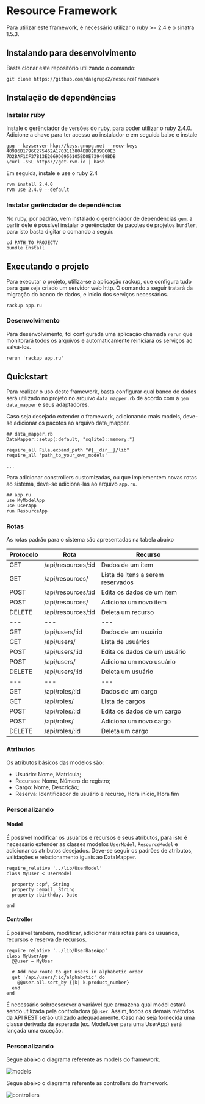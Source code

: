 # Resource Framework

Para utilizar este framework, é necessário utilizar o ruby >= 2.4 e o sinatra 1.5.3.

## Instalando para desenvolvimento

Basta clonar este repositório utilizando o comando:

    git clone https://github.com/dasgrupo2/resourceFramework

## Instalação de dependências

### Instalar ruby

Instale o gerênciador de versões do ruby, para poder utilizar o ruby 2.4.0. Adicione a chave para ter acesso ao instalador e em seguida baixe e instale

    gpg --keyserver hkp://keys.gnupg.net --recv-keys 409B6B1796C275462A1703113804BB82D39DC0E3 7D2BAF1CF37B13E2069D6956105BD0E739499BDB
    \curl -sSL https://get.rvm.io | bash

Em seguida, instale e use o ruby 2.4

    rvm install 2.4.0
    rvm use 2.4.0 --default

### Instalar gerênciador de dependências

No ruby, por padrão, vem instalado o gerenciador de dependências `gem`, a partir dele é possível instalar o gerênciador de pacotes de projetos `bundler`, para isto basta digitar o comando a seguir.

    cd PATH_TO_PROJECT/
    bundle install

## Executando o projeto

Para executar o projeto, utiliza-se a aplicação rackup, que configura tudo para que seja criado um servidor web http. O comando a seguir tratará da migração do banco de dados, e início dos serviços necessários.

    rackup app.ru

### Desenvolvimento

Para desenvolvimento, foi configurada uma aplicação chamada `rerun` que monitorará todos os arquivos e automaticamente reiniciará os serviços ao salvá-los.

    rerun 'rackup app.ru'

## Quickstart

Para realizar o uso deste framework, basta configurar qual banco de dados será utilizado no projeto no arquivo `data_mapper.rb` de acordo com a `gem data_mapper` e seus adaptadores.

Caso seja desejado extender o framework, adicionando mais models, deve-se adicionar os pacotes ao arquivo data_mapper.

    ## data_mapper.rb
    DataMapper::setup(:default, "sqlite3::memory:")

    require_all File.expand_path "#{__dir__}/lib"
    require_all 'path_to_your_own_models'

    ...

Para adicionar constrollers customizadas, ou que implementem novas rotas ao sistema, deve-se adiciona-las ao arquivo `app.ru`.

    ## app.ru
    use MyModelApp
    use UserApp
    run ResourceApp

### Rotas

As rotas padrão para o sistema são apresentadas na tabela abaixo

|Protocolo|Rota|Recurso|
|---------|----|-------|
|GET|/api/resources/:id| Dados de um item |
|GET|/api/resources/| Lista de itens a serem reservados |
|POST|/api/resources/:id| Edita os dados de um item |
|POST|/api/resources/| Adiciona um novo item |
|DELETE|/api/resources/:id| Deleta um recurso |
|---|---|---|
|GET|/api/users/:id| Dados de um usuário |
|GET|/api/users/| Lista de usuários |
|POST|/api/users/:id| Edita os dados de um usuário |
|POST|/api/users/| Adiciona um novo usuário |
|DELETE|/api/users/:id| Deleta um usuário |
|---|---|---|
|GET|/api/roles/:id| Dados de um cargo |
|GET|/api/roles/| Lista de cargos |
|POST|/api/roles/:id| Edita os dados de um cargo |
|POST|/api/roles/| Adiciona um novo cargo |
|DELETE|/api/roles/:id| Deleta um cargo |

### Atributos

Os atributos básicos das modelos são:

* Usuário: Nome, Matricula;
* Recursos: Nome, Número de registro;
* Cargo: Nome, Descrição;
* Reserva: Identificador de usuário e recurso, Hora início, Hora fim

### Personalizando

#### Model

É possível modificar os usuários e recursos e seus atributos, para isto é necessário extender as classes modelos `UserModel`, `ResourceModel` e adicionar os atributos desejados. Deve-se seguir os padrões de atributos, validações e relacionamento iguais ao DataMapper.

    require_relative '../lib/UserModel'
    class MyUser < UserModel

      property :cpf, String
      property :email, String
      property :birthday, Date

    end

#### Controller

É possível também, modificar, adicionar mais rotas para os usuários, recursos e reserva de recursos.

    require_relative '../lib/UserBaseApp'
    class MyUserApp
      @@user = MyUser

      # Add new route to get users in alphabetic order
      get '/api/users/:id/alphabetic' do
        @@user.all.sort_by {|k| k.product_number}
      end
    end

É necessário sobreescrever a variável que armazena qual model estará sendo utilizada pela controladora `@@user`. Assim, todos os demais métodos da API REST serão utilizado adequadamente.
Caso não seja fornecida uma classe derivada da esperada (ex. ModelUser para uma UserApp) será lançada uma exceção.


### Personalizando

Segue abaixo o diagrama referente as models do framework.

![models](images/models1.png)

Segue abaixo o diagrama referente as controllers do framework.

![controllers](images/controllers1.png)

